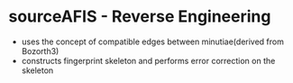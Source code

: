 # sourceAFIS - Reverse Engineering #

  * uses the concept of compatible edges between minutiae(derived from Bozorth3)
  * constructs fingerprint skeleton and performs error correction on the skeleton